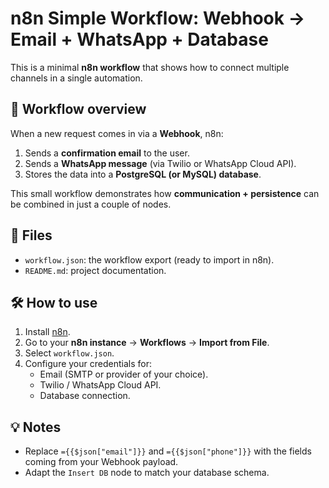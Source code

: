 # n8n Simple Workflow: Webhook → Email + WhatsApp + Database

This is a minimal **n8n workflow** that shows how to connect multiple channels in a single automation.

## 🚀 Workflow overview
When a new request comes in via a **Webhook**, n8n:
1. Sends a **confirmation email** to the user.  
2. Sends a **WhatsApp message** (via Twilio or WhatsApp Cloud API).  
3. Stores the data into a **PostgreSQL (or MySQL) database**.  

This small workflow demonstrates how **communication + persistence** can be combined in just a couple of nodes.

## 📂 Files
- `workflow.json`: the workflow export (ready to import in n8n).
- `README.md`: project documentation.

## 🛠 How to use
1. Install [n8n](https://n8n.io).  
2. Go to your **n8n instance** → **Workflows** → **Import from File**.  
3. Select `workflow.json`.  
4. Configure your credentials for:
   - Email (SMTP or provider of your choice).
   - Twilio / WhatsApp Cloud API.
   - Database connection.

## 💡 Notes
- Replace `={{$json["email"]}}` and `={{$json["phone"]}}` with the fields coming from your Webhook payload.  
- Adapt the `Insert DB` node to match your database schema.  

